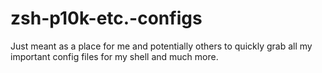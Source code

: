# zsh-p10k-etc.-configs
Just meant as a place for me and potentially others to quickly grab all my important config files for my shell and much more.
